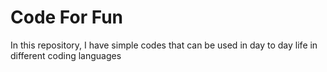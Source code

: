 # Code For Fun #
In this repository, I have simple codes that can be used in day to day life in different coding languages
